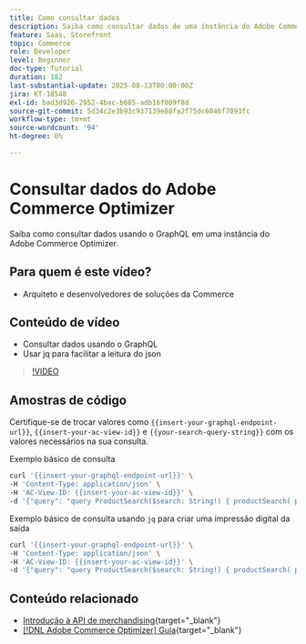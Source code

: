 ```yaml
---
title: Como consultar dados
description: Saiba como consultar dados de uma instância do Adobe Commerce Optimizer.
feature: Saas, Storefront
topic: Commerce
role: Developer
level: Beginner
doc-type: Tutorial
duration: 182
last-substantial-update: 2025-08-13T00:00:00Z
jira: KT-18548
exl-id: bad3d926-2952-4bac-b685-adb16f009f8d
source-git-commit: 5d34c2e3b93c937139e88fa2f75dc6046f7093fc
workflow-type: tm+mt
source-wordcount: '94'
ht-degree: 0%

---
```


# Consultar dados do Adobe Commerce Optimizer

Saiba como consultar dados usando o GraphQL em uma instância do Adobe Commerce Optimizer.

## Para quem é este vídeo?

* Arquiteto e desenvolvedores de soluções da Commerce

## Conteúdo de vídeo

* Consultar dados usando o GraphQL
* Usar jq para facilitar a leitura do json

>[!VIDEO](https://video.tv.adobe.com/v/3470800?learn=on&enablevpops)

## Amostras de código

Certifique-se de trocar valores como `{{insert-your-graphql-endpoint-url}}`, `{{insert-your-ac-view-id}}` e `{{your-search-query-string}}` com os valores necessários na sua consulta.

Exemplo básico de consulta

```bash
curl '{{insert-your-graphql-endpoint-url}}' \
-H 'Content-Type: application/json' \
-H 'AC-View-ID: {{insert-your-ac-view-id}}' \
-d '{"query": "query ProductSearch($search: String!) { productSearch( phrase: $search, page_size: 10, current_page: 2) { items { productView { sku name description shortDescription images { url } ... on SimpleProductView { attributes { label name value } price { regular { amount { value currency } } roles } } } } } }", "variables": { "search": "{{your-search-query-string}}"}}'
```

Exemplo básico de consulta usando `jq` para criar uma impressão digital da saída

```bash
curl '{{insert-your-graphql-endpoint-url}}' \
-H 'Content-Type: application/json' \
-H 'AC-View-ID: {{insert-your-ac-view-id}}' \
-d '{"query": "query ProductSearch($search: String!) { productSearch( phrase: $search, page_size: 10, current_page: 2) { items { productView { sku name description shortDescription images { url } ... on SimpleProductView { attributes { label name value } price { regular { amount { value currency } } roles } } } } } }", "variables": { "search": "{{your-search-query-string}}"}}' | jq .
```

## Conteúdo relacionado

* [Introdução à API de merchandising](https://developer.adobe.com/commerce/services/optimizer/merchandising-services/using-the-api/#make-your-first-request){target="_blank"}
* [[!DNL Adobe Commerce Optimizer] Guia](https://experienceleague.adobe.com/pt-br/docs/commerce/optimizer/overview){target="_blank"}
